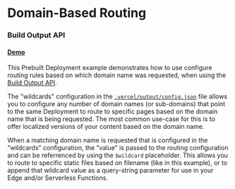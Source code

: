 # Domain-Based Routing

### Build Output API

#### [Demo](https://build-output-api-wildcard.vercel.sh)

This Prebuilt Deployment example demonstrates how to use configure routing rules based on which domain name
was requested, when using the
[Build Output API](https://vercel.com/docs/build-output-api/v3#build-output-configuration/wildcard).

The "wildcards" configuration in the [`.vercel/output/config.json`](./.vercel/output/config.json) file allows you to configure
any number of domain names (or sub-domains) that point to the same Deployment to route to specific pages based on the domain
name that is being requested. The most common use-case for this is to offer localized versions of your content based on the domain name.

When a matching domain name is requested that is configured in the "wildcards" configuration, the "value" is passed to the
routing configuration and can be referrenced by using the `$wildcard` placeholder. This allows you to route to specific
static files based on filename (like in this example), or to append that wildcard value as a query-string parameter for use
in your Edge and/or Serverless Functions.
